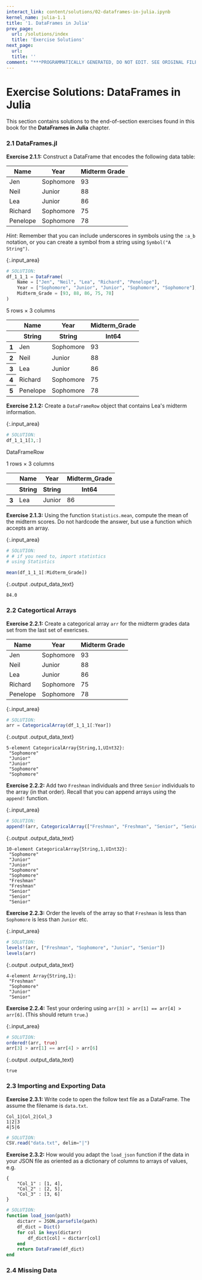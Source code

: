 ```yaml
---
interact_link: content/solutions/02-dataframes-in-julia.ipynb
kernel_name: julia-1.1
title: '1. DataFrames in Julia'
prev_page:
  url: /solutions/index
  title: 'Exercise Solutions'
next_page:
  url: 
  title: ''
comment: "***PROGRAMMATICALLY GENERATED, DO NOT EDIT. SEE ORIGINAL FILES IN /content***"
---
```


# Exercise Solutions: DataFrames in Julia

This section contains solutions to the end-of-section exercises found in this book for the **DataFrames in Julia** chapter.

<div id="s01"></div>

### 2.1 DataFrames.jl

**Exercise 2.1.1:** Construct a DataFrame that encodes the following data table:

| Name | Year | Midterm Grade |
|-----|-----|-----|
| Jen | Sophomore | 93 |
| Neil | Junior | 88 |
| Lea | Junior | 86 |
| Richard | Sophomore | 75 |
| Penelope | Sophomore | 78 |

_Hint_: Remember that you can include underscores in symbols using the `:a_b` notation, or you can create a symbol from a string using `Symbol("A String")`.



{:.input_area}
```julia
# SOLUTION:
df_1_1_1 = DataFrame(
    Name = ["Jen", "Neil", "Lea", "Richard", "Penelope"],
    Year = ["Sophomore", "Junior", "Junior", "Sophomore", "Sophomore"],
    Midterm_Grade = [93, 88, 86, 75, 78]
)
```





<div markdown="0" class="output output_html">
<table class="data-frame"><thead><tr><th></th><th>Name</th><th>Year</th><th>Midterm_Grade</th></tr><tr><th></th><th>String</th><th>String</th><th>Int64</th></tr></thead><tbody><p>5 rows × 3 columns</p><tr><th>1</th><td>Jen</td><td>Sophomore</td><td>93</td></tr><tr><th>2</th><td>Neil</td><td>Junior</td><td>88</td></tr><tr><th>3</th><td>Lea</td><td>Junior</td><td>86</td></tr><tr><th>4</th><td>Richard</td><td>Sophomore</td><td>75</td></tr><tr><th>5</th><td>Penelope</td><td>Sophomore</td><td>78</td></tr></tbody></table>
</div>



**Exercise 2.1.2:** Create a `DataFrameRow` object that contains Lea's midterm information.



{:.input_area}
```julia
# SOLUTION:
df_1_1_1[3,:]
```





<div markdown="0" class="output output_html">
<p>DataFrameRow</p><table class="data-frame"><thead><tr><th></th><th>Name</th><th>Year</th><th>Midterm_Grade</th></tr><tr><th></th><th>String</th><th>String</th><th>Int64</th></tr></thead><tbody><p>1 rows × 3 columns</p><tr><th>3</th><td>Lea</td><td>Junior</td><td>86</td></tr></tbody></table>
</div>



**Exercise 2.1.3:** Using the function `Statistics.mean`, compute the mean of the midterm scores. Do not hardcode the answer, but use a function which accepts an array.



{:.input_area}
```julia
# SOLUTION:
# # if you need to, import statistics
# using Statistics

mean(df_1_1_1[:Midterm_Grade])
```





{:.output .output_data_text}
```
84.0
```



<div id="s02"></div>

### 2.2 Categortical Arrays

**Exercise 2.2.1:** Create a categorical array `arr` for the midterm grades data set from the last set of exericses.

| Name | Year | Midterm Grade |
|-----|-----|-----|
| Jen | Sophomore | 93 |
| Neil | Junior | 88 |
| Lea | Junior | 86 |
| Richard | Sophomore | 75 |
| Penelope | Sophomore | 78 |



{:.input_area}
```julia
# SOLUTION:
arr = CategoricalArray(df_1_1_1[:Year])
```





{:.output .output_data_text}
```
5-element CategoricalArray{String,1,UInt32}:
 "Sophomore"
 "Junior"   
 "Junior"   
 "Sophomore"
 "Sophomore"
```



**Exercise 2.2.2:** Add two `Freshman` individuals and three `Senior` individuals to the array (in that order). Recall that you can append arrays using the `append!` function.



{:.input_area}
```julia
# SOLUTION:
append!(arr, CategoricalArray(["Freshman", "Freshman", "Senior", "Senior", "Senior"]))
```





{:.output .output_data_text}
```
10-element CategoricalArray{String,1,UInt32}:
 "Sophomore"
 "Junior"   
 "Junior"   
 "Sophomore"
 "Sophomore"
 "Freshman" 
 "Freshman" 
 "Senior"   
 "Senior"   
 "Senior"   
```



**Exercise 2.2.3:** Order the levels of the array so that `Freshman` is less than `Sophomore` is less than `Junior` etc.



{:.input_area}
```julia
# SOLUTION:
levels!(arr, ["Freshman", "Sophomore", "Junior", "Senior"])
levels(arr)
```





{:.output .output_data_text}
```
4-element Array{String,1}:
 "Freshman" 
 "Sophomore"
 "Junior"   
 "Senior"   
```



**Exercise 2.2.4:** Test your ordering using `arr[3] > arr[1] == arr[4] > arr[6]`. (This should return `true`.)



{:.input_area}
```julia
# SOLUTION:
ordered!(arr, true)
arr[3] > arr[1] == arr[4] > arr[6]
```





{:.output .output_data_text}
```
true
```



<div id="s03"></div>

### 2.3 Importing and Exporting Data

**Exercise 2.3.1:** Write code to open the follow text file as a DataFrame. The assume the filename is `data.txt`.

```
Col_1|Col_2|Col_3
1|2|3
4|5|6
```

```julia
# SOLUTION:
CSV.read("data.txt", delim="|")
```

**Exercise 2.3.2:** How would you adapt the `load_json` function if the data in your JSON file as oriented as a dictionary of columns to arrays of values, e.g.

```
{ 
    "Col_1" : [1, 4],
    "Col_2" : [2, 5],
    "Col_3" : [3, 6]
}
```

```julia
# SOLUTION:
function load_json(path)
    dictarr = JSON.parsefile(path)
    df_dict = Dict()
    for col in keys(dictarr)
        df_dict[col] = dictarr[col]
    end
    return DataFrame(df_dict)
end
```

<div id="s04"></div>

### 2.4 Missing Data
